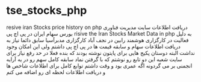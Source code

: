 # tse_stocks_php
resive iran Stocks price history on php
دریافت اطلاعات سایت مدیریت فناوری بورس سهام ایران در پی اچ پی
risive the Iran Stocks Market Data in php
به دلیل فعالیت در کارگزاری هوشمند رابین در نجف آباد کارگزاری مدبرآسیا سابق دائما نیاز به دریافت اطلاعات سهام و سابقه قیمت ها در پی اچ پی  داشتم 
ولی این امکان وجود نداشت البته دوستان پکیج هایی برای پایتون نوشته بودند  که بنده فعلا در حد رفع نیاز برای سایت شعبه این دو تابع رو نوشتم
که با گرفتن نماد سابقه کامل سهم رو در یه آرایه انجمنی بر می گردونه اگه عمری بود و وقت داشتم توابع کامل برای اطلاعات شاخص ها و دریافت اطلاعات لحظه ای رو 
اضافه می کنم 
